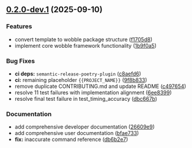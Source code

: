 ## [0.2.0-dev.1](https://github.com/CrackingShells/Wobble/compare/v0.1.0...v0.2.0-dev.1) (2025-09-10)


### Features

* convert template to wobble package structure ([f1705d8](https://github.com/CrackingShells/Wobble/commit/f1705d8ff9d42ece44f6a753422ce09de5ea74cc))
* implement core wobble framework functionality ([1b9f0a5](https://github.com/CrackingShells/Wobble/commit/1b9f0a5cf1119f85e0a33c4bcea4c0d708907344))


### Bug Fixes

* **ci deps:** `semantic-release-poetry-plugin` ([c8aefd6](https://github.com/CrackingShells/Wobble/commit/c8aefd6535f61583a37d5e4a1d40cacfe90c22f4))
* **ci:** remaining placeholder `{{PROJECT_NAME}}` ([9f8b833](https://github.com/CrackingShells/Wobble/commit/9f8b83390686b6d46de82570ff06388430e4cd61))
* remove duplicate CONTRIBUTING.md and update README ([c497654](https://github.com/CrackingShells/Wobble/commit/c4976543eb11eddec10c247f73be13d012d43269))
* resolve 11 test failures with implementation alignment ([6ee8399](https://github.com/CrackingShells/Wobble/commit/6ee8399f9983cbe9e883b5236f0f560c950876eb))
* resolve final test failure in test_timing_accuracy ([dbc667b](https://github.com/CrackingShells/Wobble/commit/dbc667bafe01f488d026f4d89e62cb633bf80845))


### Documentation

* add comprehensive developer documentation ([26609e9](https://github.com/CrackingShells/Wobble/commit/26609e99d10e69502adf88e8e2d68197744ee45e))
* add comprehensive user documentation ([bfae733](https://github.com/CrackingShells/Wobble/commit/bfae733f52cb5be9899fe167fb515c99d2714b0f))
* **fix:** inaccurate command reference ([db6b2e7](https://github.com/CrackingShells/Wobble/commit/db6b2e72ca848c6ed921a2aef1c11ec7e2a39a15))
